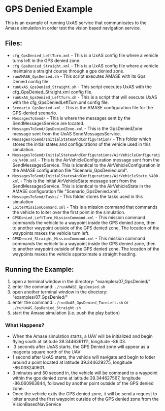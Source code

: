 # GPS Denied Example

This is an example of running UxAS service that communicates to the Amase simulation in order test the vision based navigation service.
## Files:

* `cfg_GpsDenied_LeftTurn.xml` - This is a UxAS config file where a vehicle turns left in the GPS denied zone.
* `cfg_GpsDenied_Straight.xml` - This is a UxAS config file where a vehicle maintains a straight course through a gps denied zone.
* `runAMASE_GpsDenied.sh` - This script executes AMASE with its Gps Denied config file.
* `runUxAS_GpsDenied_Straight.sh` - This script executes UxAS with the cfg_GpsDenied_Straight.xml config file.
* `runUxAS_GpsDenied_LeftTurn.sh` - This is a script that will execute UxAS with the cfg_GpsDeniedLeftTurn.xml config file.
* `Scenario_GpsDenied.xml` - This is the AMASE configuration file for the GPS-denied scenario.
* `MessagesToSend/` - This is where the messages sent by the SendMessagesService are located.
* `MessagesToSend/GpsDeniedZone.xml` - This is the GpsDeniedZone message sent from the UxAS SendMessagesService.
* `MessagesToSend/InitialStatesAndConfiguration/` - This folder which stores the initial states and configurations of the vehicle used in this simulation.
* `MessagesToSend/InitialStatesAndConfigurations/AirVehicleConfiguration_V400.xml` - This is the AirVehicleConfiguration message sent from the SendMessagesService. This is identical to the AirVehicleConfiguration in the AMASE configuration file "Scenario_GpsDenied.xml".
* `MessagesToSend/InitialStatesAndConfigurations/AirVehicleState_V400.xml` - This is the initial AirVehicleState message sent from the SendMessagesService. This is identical to the AirVehicleState in the AMASE configuration file "Scenario_GpsDenied.xml".
* `MessagesToSend/Tasks/` - This folder stores the tasks used in this simulation
* `LoiterMissionCommand.xml` - This is a mission command that commands the vehicle to loiter over the first point in the simulation.
* `GPSDenied_LeftTurn_MissionCommand.xml` - This mission command commands the vehicle to a waypoint inside the GPS denied zone, then to another waypoint outside of the GPS denied zone. The location of the waypoints makes the vehicle turn left.
* `GPSDenied_Straight_MissionCommand.xml` - This mission command commands the vehicle to a waypoint inside the GPS denied zone, then to another waypoint outside of the GPS denied zone. The location of the waypoints makes the vehicle approximate a straight heading. 

## Running the Example:
1. open a terminal window in the directory: "examples/07_GpsDenied/"
2. enter the command: `./runAMASE_GpsDenied.sh`
3. open another terminal window in the directory: "examples/07_GpsDenied/"
4. enter the command: `./runUxAS_GpsDenied_TurnLeft.sh` or `./runUxAS_GpsDenied_Straight.sh`
5. start the Amase simulation (i.e. push the play button)

### What Happens?
* When the Amase simulation starts, a UAV will be initialized and begin flying south at latitude 39.3446361111, longitude -86.03.
* .3 seconds after UxAS starts, the GPS Denied zone will appear as a magenta square north of the UAV
* 1 second after UxAS starts, the vehicle will navigate and begin to lotier around a point located at latitude 39.344629275, longitude -86.038240601.
* 3 minutes and 50 second in, the vehicle will be command to a waypoint within the gps denied zone at latitude 39.344627567, longitude -86.060963844, followed by another point outside of the GPS denied zone.
* Once the vehicle exits the GPS denied zone, it will be send a request to loiter around the first waypoint outside of the GPS denied zone from the VisionBasedNavService
